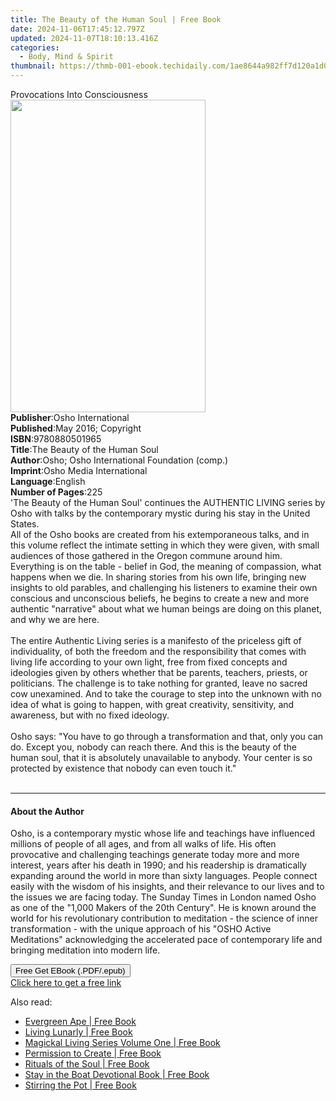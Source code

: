 ```yaml
---
title: The Beauty of the Human Soul | Free Book
date: 2024-11-06T17:45:12.797Z
updated: 2024-11-07T18:10:13.416Z
categories:
  - Body, Mind & Spirit
thumbnail: https://thmb-001-ebook.techidaily.com/1ae8644a982ff7d120a1d0cdfa73ef7d8c8f6245ed5da4193cf4c1c2e5ccccde.jpg
---
```

<main id="book-container">
  <div class="flex flex-col">
    <div class="book-brief flex-1 py-6 px-4 sm:p-6 md:py-10 md:px-8">
      <!-- brief-->
      <div class="book-brief-main">Provocations Into Consciousness</div>
    </div>
    <div
      class="book-meta-info flex-1 grid gap-4 col-start-1 col-end-3 row-start-1 sm:mb-6 sm:grid-cols-4 lg:gap-6 lg:col-start-2 lg:row-end-6 lg:row-span-6 lg:mb-0"
    >
      <div
        class="book-meta-info-left place-content-center mt-4 p-4 text-sm leading-6 col-start-2 col-span-2 dark:text-slate-400"
      >
        <img
          class="w-full h-500 object-cover rounded-lg sm:h-255 sm:col-span-2 lg:col-span-full"
          src="https://img-001-ebook.techidaily.com/59a1e064486075a974cd52bc19ccb2582def9b5407b82790c77111751db92602.jpg"
          alt=""
          width="312"
          height="500"
        />
      </div>
      <div
        class="book-meta-info-right mt-2 col-start-1 row-start-2 col-span-3 self-center"
      >
        <!-- meta data  -->
        <div class="flex flex-col px-4 md:px-8">
          <div class="flex-1">
            <strong>Publisher</strong>:<span class="px-2"
              >Osho International</span
            >
          </div>
          <div class="flex-1">
            <strong>Published</strong>:<span class="px-2"
              >May 2016; Copyright</span
            >
          </div>
          <div class="flex-1">
            <strong>ISBN</strong>:<span class="px-2">9780880501965</span>
          </div>
          <div class="flex-1">
            <strong>Title</strong>:<span class="px-2"
              >The Beauty of the Human Soul</span
            >
          </div>
          <div class="flex-1">
            <strong>Author</strong>:<span class="px-2"
              >Osho; Osho International Foundation (comp.)</span
            >
          </div>
          <div class="flex-1">
            <strong>Imprint</strong>:<span class="px-2"
              >Osho Media International</span
            >
          </div>
          <div class="flex-1">
            <strong>Language</strong>:<span class="px-2">English</span>
          </div>
          <div class="flex-1">
            <strong>Number of Pages</strong>:<span class="px-2">225</span>
          </div>
        </div>
      </div>
    </div>
    <div class="book-description flex-1 py-6 px-4 sm:p-6 md:py-10 md:px-8">
      <div class="book-description-main">
        <div accordion-content="" id="description">
          'The Beauty of the Human Soul' continues the AUTHENTIC LIVING series
          by Osho with talks by the contemporary mystic during his stay in the
          United States.<br />All of the Osho books are created from his
          extemporaneous talks, and in this volume reflect the intimate setting
          in which they were given, with small audiences of those gathered in
          the Oregon commune around him. Everything is on the table - belief in
          God, the meaning of compassion, what happens when we die. In sharing
          stories from his own life, bringing new insights to old parables, and
          challenging his listeners to examine their own conscious and
          unconscious beliefs, he begins to create a new and more authentic
          "narrative" about what we human beings are doing on this planet, and
          why we are here.<br /><br />The entire Authentic Living series is a
          manifesto of the priceless gift of individuality, of both the freedom
          and the responsibility that comes with living life according to your
          own light, free from fixed concepts and ideologies given by others
          whether that be parents, teachers, priests, or politicians. The
          challenge is to take nothing for granted, leave no sacred cow
          unexamined. And to take the courage to step into the unknown with no
          idea of what is going to happen, with great creativity, sensitivity,
          and awareness, but with no fixed ideology.<br /><br />Osho says: "You
          have to go through a transformation and that, only you can do. Except
          you, nobody can reach there. And this is the beauty of the human soul,
          that it is absolutely unavailable to anybody. Your center is so
          protected by existence that nobody can even touch it."<br /><br />
        </div>
        <div class="accordion-fader"></div>
      </div>
    </div>
    <div class="book-excerpts flex-1 py-6 px-4 sm:p-6 md:py-10 md:px-8">
      <!-- excerpts-->
      <div class="book-excerpts-main">
        <hr />
        <h4 class="placeholder placeholder-heading">
          <span>About the Author</span>
        </h4>
        <p>
          Osho, is a contemporary mystic whose life and teachings have
          influenced millions of people of all ages, and from all walks of life.
          His often provocative and challenging teachings generate today more
          and more interest, years after his death in 1990; and his readership
          is dramatically expanding around the world in more than sixty
          languages. People connect easily with the wisdom of his insights, and
          their relevance to our lives and to the issues we are facing today.
          The Sunday Times in London named Osho as one of the "1,000 Makers of
          the 20th Century". He is known around the world for his revolutionary
          contribution to meditation - the science of inner transformation -
          with the unique approach of his "OSHO Active Meditations"
          acknowledging the accelerated pace of contemporary life and bringing
          meditation into modern life.
        </p>
      </div>
    </div>
    <div
      class="book-about-author flex-1 py-6 px-4 sm:p-6 md:py-10 md:px-8"
    ></div>
    <div class="book-free-get flex-1 py-6 px-4 sm:p-6 md:py-10 md:px-8">
      <button
        id="btn-free-get"
        class="bg-blue-500 hover:bg-blue-700 text-white font-bold py-2 px-4 rounded"
      >
        Free Get EBook (.PDF/.epub)
      </button>
      <div id="countdown-display" class="px-2 text-lg mt-2"></div>
      <a
        id="free-link"
        class="hidden bg-blue-500 hover:bg-blue-700 text-white font-bold py-2 px-4 rounded"
        href="https://www.ebooks.com/en-us/book/96476530/the-beauty-of-the-human-soul/osho/"
        target="_blank"
        >Click here to get a free link</a
      >
    </div>
    <script>
      let countdownTime = 0;
      let countdownInterval = null;
      document
        .getElementById('btn-free-get')
        .addEventListener('click', startCountdown);
      function startCountdown() {
        countdownTime = new Date().getTime() + 60000 * 3;
        countdownInterval = setInterval(updateCountdown, 1000);
        document.getElementById('btn-free-get').disabled = true;
        document
          .getElementById('btn-free-get')
          .classList.add('bg-gray-500', 'cursor-not-allowed');
      }
      function updateCountdown() {
        let currentTime = new Date().getTime();
        let timeLeft = countdownTime - currentTime;
        let secondsLeft = Math.floor(timeLeft / 1000);
        document.getElementById('countdown-display').innerHTML =
          `Remaining time: ${secondsLeft} seconds.`;
        if (secondsLeft <= 0) {
          clearInterval(countdownInterval);
          document.getElementById('btn-free-get').classList.add('hidden');
          document.getElementById('free-link').classList.remove('hidden');
          document.getElementById('countdown-display').innerHTML = '';
        }
      }
    </script>
  </div>
</main>

<ins class="adsbygoogle"
      style="display:block"
      data-ad-client="ca-pub-7571918770474297"
      data-ad-slot="8358498916"
      data-ad-format="auto"
      data-full-width-responsive="true"></ins>
    

<span class="atpl-alsoreadstyle">Also read:</span>
<div><ul>
<li><a href="https://novels-ebooks.techidaily.com/210364074-9781648410963-evergreen-ape/"><u>Evergreen Ape | Free Book</u></a></li>
<li><a href="https://novels-ebooks.techidaily.com/210363175-9780760371848-living-lunarly/"><u>Living Lunarly | Free Book</u></a></li>
<li><a href="https://novels-ebooks.techidaily.com/210363906-9781638375487-magickal-living-series-volume-one/"><u>Magickal Living Series Volume One | Free Book</u></a></li>
<li><a href="https://novels-ebooks.techidaily.com/210363924-9781637303580-permission-to-create/"><u>Permission to Create | Free Book</u></a></li>
<li><a href="https://novels-ebooks.techidaily.com/210363304-9781608687534-rituals-of-the-soul/"><u>Rituals of the Soul | Free Book</u></a></li>
<li><a href="https://novels-ebooks.techidaily.com/210363910-9781956634037-stay-in-the-boat-devotional-book/"><u>Stay in the Boat Devotional Book | Free Book</u></a></li>
<li><a href="https://novels-ebooks.techidaily.com/210363960-9781637305645-stirring-the-pot/"><u>Stirring the Pot | Free Book</u></a></li>
</ul></div>

